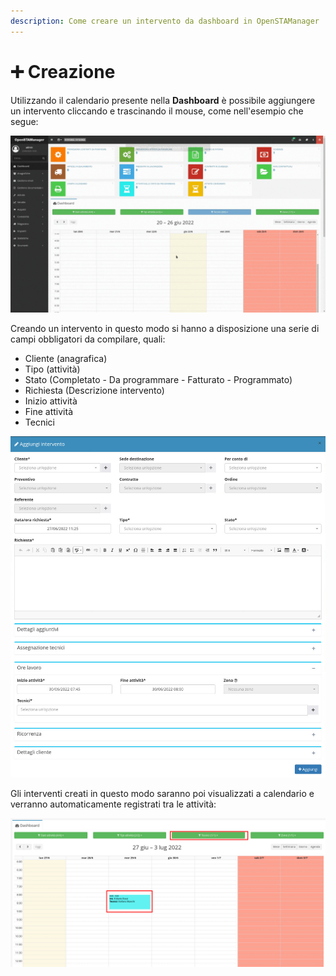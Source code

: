 ```yaml
---
description: Come creare un intervento da dashboard in OpenSTAManager
---
```


# ➕ Creazione

Utilizzando il calendario presente nella **Dashboard** è possibile aggiungere un intervento cliccando e trascinando il mouse, come nell'esempio che segue:

![](<../../../.gitbook/assets/Progetto senza titolo.gif>)

Creando un intervento in questo modo si hanno a disposizione una serie di campi obbligatori da compilare, quali:

* Cliente (anagrafica)
* Tipo (attività)
* Stato (Completato - Da programmare - Fatturato - Programmato)
* Richiesta (Descrizione intervento)
* Inizio attività
* Fine attività
* Tecnici

![](<../../../.gitbook/assets/Senzanome (7).png>)

Gli interventi creati in questo modo saranno poi visualizzati a calendario e verranno automaticamente registrati tra le attività:

![](<../../../.gitbook/assets/immagine (110).png>)
